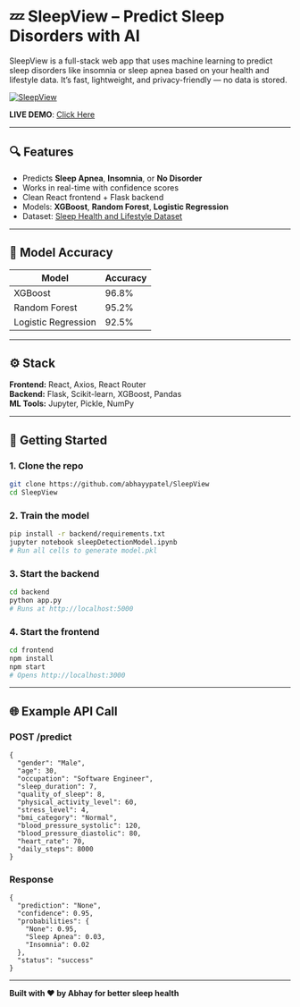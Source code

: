 # 💤 SleepView – Predict Sleep Disorders with AI

SleepView is a full-stack web app that uses machine learning to predict sleep disorders like insomnia or sleep apnea based on your health and lifestyle data. It’s fast, lightweight, and privacy-friendly — no data is stored.

[![SleepView](https://img.shields.io/badge/SleepView-AI%20Sleep%20Prediction-6366f1?style=for-the-badge)](https://github.com/abhayypatel/SleepView)

**LIVE DEMO**: [Click Here](https://sleep-view.vercel.app/)

---

## 🔍 Features

- Predicts **Sleep Apnea**, **Insomnia**, or **No Disorder**
- Works in real-time with confidence scores
- Clean React frontend + Flask backend
- Models: **XGBoost**, **Random Forest**, **Logistic Regression**
- Dataset: [Sleep Health and Lifestyle Dataset](https://www.kaggle.com/datasets/uom190346a/sleep-health-and-lifestyle-dataset)

---

## 🧠 Model Accuracy

| Model               | Accuracy |
|--------------------|----------|
| XGBoost            | 96.8%    |
| Random Forest      | 95.2%    |
| Logistic Regression| 92.5%    |

---

## ⚙️ Stack

**Frontend:** React, Axios, React Router  
**Backend:** Flask, Scikit-learn, XGBoost, Pandas  
**ML Tools:** Jupyter, Pickle, NumPy

---

## 🚀 Getting Started

### 1. Clone the repo

```bash
git clone https://github.com/abhayypatel/SleepView
cd SleepView
```

### 2. Train the model

```bash
pip install -r backend/requirements.txt
jupyter notebook sleepDetectionModel.ipynb
# Run all cells to generate model.pkl
```

### 3. Start the backend

```bash
cd backend
python app.py
# Runs at http://localhost:5000
```

### 4. Start the frontend

```bash
cd frontend
npm install
npm start
# Opens http://localhost:3000
```
---

## 🌐 Example API Call

### POST /predict
```
{
  "gender": "Male",
  "age": 30,
  "occupation": "Software Engineer",
  "sleep_duration": 7,
  "quality_of_sleep": 8,
  "physical_activity_level": 60,
  "stress_level": 4,
  "bmi_category": "Normal",
  "blood_pressure_systolic": 120,
  "blood_pressure_diastolic": 80,
  "heart_rate": 70,
  "daily_steps": 8000
}
```

### Response
```
{
  "prediction": "None",
  "confidence": 0.95,
  "probabilities": {
    "None": 0.95,
    "Sleep Apnea": 0.03,
    "Insomnia": 0.02
  },
  "status": "success"
}
```
---

**Built with ❤️ by Abhay for better sleep health** 
